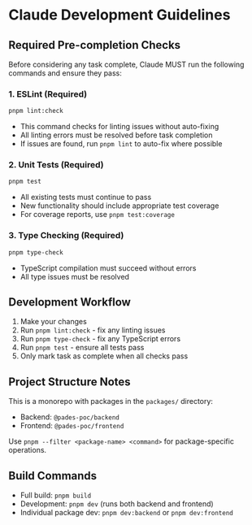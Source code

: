 # Claude Development Guidelines

## Required Pre-completion Checks

Before considering any task complete, Claude MUST run the following commands and ensure they pass:

### 1. ESLint (Required)
```bash
pnpm lint:check
```
- This command checks for linting issues without auto-fixing
- All linting errors must be resolved before task completion
- If issues are found, run `pnpm lint` to auto-fix where possible

### 2. Unit Tests (Required)
```bash
pnpm test
```
- All existing tests must continue to pass
- New functionality should include appropriate test coverage
- For coverage reports, use `pnpm test:coverage`

### 3. Type Checking (Required)
```bash
pnpm type-check
```
- TypeScript compilation must succeed without errors
- All type issues must be resolved

## Development Workflow

1. Make your changes
2. Run `pnpm lint:check` - fix any linting issues
3. Run `pnpm type-check` - fix any TypeScript errors
4. Run `pnpm test` - ensure all tests pass
5. Only mark task as complete when all checks pass

## Project Structure Notes

This is a monorepo with packages in the `packages/` directory:
- Backend: `@pades-poc/backend` 
- Frontend: `@pades-poc/frontend`

Use `pnpm --filter <package-name> <command>` for package-specific operations.

## Build Commands

- Full build: `pnpm build`
- Development: `pnpm dev` (runs both backend and frontend)
- Individual package dev: `pnpm dev:backend` or `pnpm dev:frontend`
